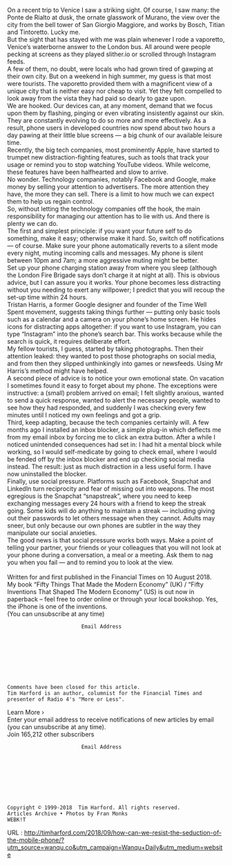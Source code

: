   On a recent trip to Venice I saw a striking sight. Of course, I saw many: the Ponte de Rialto at dusk, the ornate glasswork of Murano, the view over the city from the bell tower of San Giorgio Maggiore, and works by Bosch, Titian and Tintoretto. Lucky me.  
    But the sight that has stayed with me was plain whenever I rode a vaporetto, Venice’s waterborne answer to the London bus. All around were people pecking at screens as they played slither.io or scrolled through Instagram feeds.  
    A few of them, no doubt, were locals who had grown tired of gawping at their own city. But on a weekend in high summer, my guess is that most were tourists. The vaporetto provided them with a magnificent view of a unique city that is neither easy nor cheap to visit. Yet they felt compelled to look away from the vista they had paid so dearly to gaze upon.  
    We are hooked. Our devices can, at any moment, demand that we focus upon them by flashing, pinging or even vibrating insistently against our skin. They are constantly evolving to do so more and more effectively. As a result, phone users in developed countries now spend about two hours a day pawing at their little blue screens — a big chunk of our available leisure time.  
    Recently, the big tech companies, most prominently Apple, have started to trumpet new distraction-fighting features, such as tools that track your usage or remind you to stop watching YouTube videos. While welcome, these features have been halfhearted and slow to arrive.  
    No wonder. Technology companies, notably Facebook and Google, make money by selling your attention to advertisers. The more attention they have, the more they can sell. There is a limit to how much we can expect them to help us regain control.  
    So, without letting the technology companies off the hook, the main responsibility for managing our attention has to lie with us. And there is plenty we can do.  
    The first and simplest principle: if you want your future self to do something, make it easy; otherwise make it hard. So, switch off notifications — of course. Make sure your phone automatically reverts to a silent mode every night, muting incoming calls and messages. My phone is silent between 10pm and 7am; a more aggressive muting might be better.  
    Set up your phone charging station away from where you sleep (although the London Fire Brigade says don’t charge it at night at all). This is obvious advice, but I can assure you it works. Your phone becomes less distracting without you needing to exert any willpower; I predict that you will recoup the set-up time within 24 hours.  
    Tristan Harris, a former Google designer and founder of the Time Well Spent movement, suggests taking things further — putting only basic tools such as a calendar and a camera on your phone’s home screen. He hides icons for distracting apps altogether: if you want to use Instagram, you can type “Instagram” into the phone’s search bar. This works because while the search is quick, it requires deliberate effort.  
    My fellow tourists, I guess, started by taking photographs. Then their attention leaked: they wanted to post those photographs on social media, and from then they slipped unthinkingly into games or newsfeeds. Using Mr Harris’s method might have helped.  
    A second piece of advice is to notice your own emotional state. On vacation I sometimes found it easy to forget about my phone. The exceptions were instructive: a (small) problem arrived on email; I felt slightly anxious, wanted to send a quick response, wanted to alert the necessary people, wanted to see how they had responded, and suddenly I was checking every few minutes until I noticed my own feelings and got a grip.  
    Third, keep adapting, because the tech companies certainly will. A few months ago I installed an inbox blocker, a simple plug-in which deflects me from my email inbox by forcing me to click an extra button. After a while I noticed unintended consequences had set in: I had hit a mental block while working, so I would self-medicate by going to check email, where I would be fended off by the inbox blocker and end up checking social media instead. The result: just as much distraction in a less useful form. I have now uninstalled the blocker.  
    Finally, use social pressure. Platforms such as Facebook, Snapchat and LinkedIn turn reciprocity and fear of missing out into weapons. The most egregious is the Snapchat “snapstreak”, where you need to keep exchanging messages every 24 hours with a friend to keep the streak going. Some kids will do anything to maintain a streak — including giving out their passwords to let others message when they cannot. Adults may sneer, but only because our own phones are subtler in the way they manipulate our social anxieties.  
    The good news is that social pressure works both ways. Make a point of telling your partner, your friends or your colleagues that you will not look at your phone during a conversation, a meal or a meeting. Ask them to nag you when you fail — and to remind you to look at the view.  
       
    Written for and first published in the Financial Times on 10 August 2018.  
    My book “Fifty Things That Made the Modern Economy” (UK) / “Fifty Inventions That Shaped The Modern Economy” (US) is out now in paperback – feel free to order online or through your local bookshop. Yes, the iPhone is one of the inventions.  
    (You can unsubscribe at any time)  
    

							Email Address						

  
    





  
    Comments have been closed for this article.  
    Tim Harford is an author, columnist for the Financial Times and presenter of Radio 4's "More or Less".
Learn More ›  
    Enter your email address to receive notifications of new articles by email (you can unsubscribe at any time).  
    Join 165,212 other subscribers  
    

							Email Address						

  
    





  
    Copyright © 1999-2018  Tim Harford. All rights reserved.   
    Articles Archive • Photos by Fran Monks   
    WEBK!T
  
    
  URL : http://timharford.com/2018/09/how-can-we-resist-the-seduction-of-the-mobile-phone/?utm_source=wanqu.co&utm_campaign=Wanqu+Daily&utm_medium=website